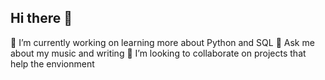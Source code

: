 ## Hi there 👋
🔭 I’m currently working on learning more about Python and SQL
💬 Ask me about my music and writing
👯 I’m looking to collaborate on projects that help the envionment
<!--
**helencaddes/helencaddes** is a ✨ _special_ ✨ repository because its `README.md` (this file) appears on your GitHub profile.

Here are some ideas to get you started:

- 🔭 I’m currently working on ...
- 🌱 I’m currently learning ...
- 👯 I’m looking to collaborate on ...
- 🤔 I’m looking for help with ...
- 💬 Ask me about ...
- 📫 How to reach me: ...
- 😄 Pronouns: ...
- ⚡ Fun fact: ...
-->
